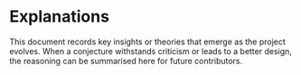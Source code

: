 # Explanations

This document records key insights or theories that emerge as the project
evolves.  When a conjecture withstands criticism or leads to a better design,
the reasoning can be summarised here for future contributors.
